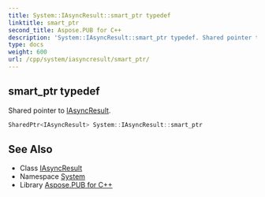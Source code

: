 ```yaml
---
title: System::IAsyncResult::smart_ptr typedef
linktitle: smart_ptr
second_title: Aspose.PUB for C++
description: 'System::IAsyncResult::smart_ptr typedef. Shared pointer to IAsyncResult in C++.'
type: docs
weight: 600
url: /cpp/system/iasyncresult/smart_ptr/
---
```

## smart_ptr typedef


Shared pointer to [IAsyncResult](../).

```cpp
SharedPtr<IAsyncResult> System::IAsyncResult::smart_ptr
```

## See Also

* Class [IAsyncResult](../)
* Namespace [System](../../)
* Library [Aspose.PUB for C++](../../../)

